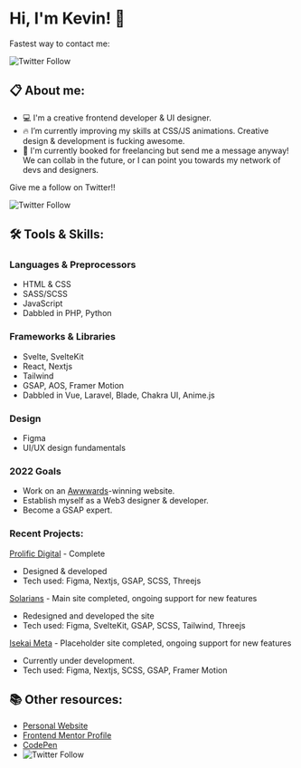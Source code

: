 # Hi, I'm Kevin! 👋

Fastest way to contact me:

![Twitter Follow](https://img.shields.io/twitter/follow/kvncnls?style=social)


## 📋 About me:
- 💻 I'm a creative frontend developer & UI designer.
- 🔥 I’m currently improving my skills at CSS/JS animations. Creative design & development is fucking awesome.
- 💼 I'm currently booked for freelancing but send me a message anyway! We can collab in the future, or I can point you towards my network of devs and designers.

Give me a follow on Twitter!!

![Twitter Follow](https://img.shields.io/twitter/follow/kvncnls?style=social)

## 🛠 Tools & Skills:

### Languages & Preprocessors
- HTML & CSS
- SASS/SCSS
- JavaScript
- Dabbled in PHP, Python

### Frameworks & Libraries
- Svelte, SvelteKit
- React, Nextjs
- Tailwind
- GSAP, AOS, Framer Motion
- Dabbled in Vue, Laravel, Blade, Chakra UI, Anime.js

### Design
- Figma
- UI/UX design fundamentals

### 2022 Goals
- Work on an [Awwwards](https://www.awwwards.com/)-winning website.
- Establish myself as a Web3 designer & developer.
- Become a GSAP expert.

### Recent Projects:
[Prolific Digital](https://www.prolificdigital.com) - Complete
- Designed & developed
- Tech used: Figma, Nextjs, GSAP, SCSS, Threejs

[Solarians](https://www.solarians.click) - Main site completed, ongoing support for new features
- Redesigned and developed the site
- Tech used: Figma, SvelteKit, GSAP, SCSS, Tailwind, Threejs

[Isekai Meta](https://www.isekaimeta.com) - Placeholder site completed, ongoing support for new features
- Currently under development.
- Tech used: Figma, Nextjs, SCSS, GSAP, Framer Motion

## 📚 Other resources:
- [Personal Website](https://www.kevincanlas.com/)
- [Frontend Mentor Profile](https://www.frontendmentor.io/profile/kvncnls)
- [CodePen](https://codepen.io/kvncnls)
- ![Twitter Follow](https://img.shields.io/twitter/follow/kvncnls?style=social)

